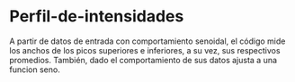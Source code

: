# Perfil-de-intensidades
A partir de datos de entrada con comportamiento senoidal, el código mide los anchos de los picos superiores e inferiores, a su vez, sus respectivos promedios. También, dado el comportamiento de sus datos ajusta a una funcion seno.
